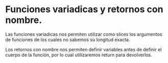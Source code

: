 # Funciones variadicas y retornos con nombre.

Las funciones variadicas nos permiten utilizar como slices los argumentos de funciones de los cuales no sabemos su longitud exacta.

Los retornos con nombre nos permiten definir variables antes de definir el cuerpo de la función, por lo cual utilizaremos return para devolverlos.